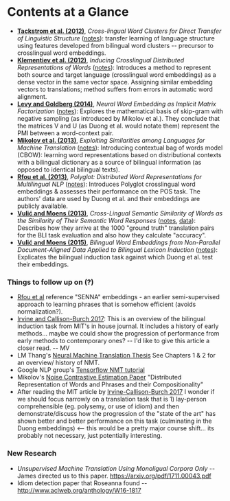 
# Contents at a Glance
* [**Tackstrom et al. (2012)**](http://aclweb.org/anthology/N12-1052), *Cross-lingual Word Clusters for Direct Transfer of Linguistic Structure* ([notes](./Tackstrom-et-al-2012.md)): transfer learning of language structure using features developed from bilingual word clusters -- precursor to crosslingual word embeddings.
* [**Klementiev et al. (2012)**](http://www.aclweb.org/anthology/C12-1089), *Inducing Crosslingual Distributed Representations of Words* ([notes](./Klementiev-et-al-2012.md)): Introduces a method to represent both source and target language (crosslingual word embeddings) as a dense vector in the same vector space. Assigning similar embedding vectors to translations; method suffers from errors in automatic word alignment.
* [**Levy and Goldberg (2014)**](https://papers.nips.cc/paper/5477-neural-word-embedding-as-implicit-matrix-factorization), *Neural Word Embedding as Implicit Matrix Factorization* ([notes](./Levy-Goldberg-2014.md)): Explores the mathematical basis of skip-gram with negative sampling (as introduced by Mikolov et al.). They conclude that the matrices V and U (as Duong et al. would notate them) represent the PMI between a word-context pair.
* [**Mikolov et al. (2013)**](https://arxiv.org/pdf/1309.4168.pdf), *Exploiting Similarities among Languages for Machine Translation* ([notes](./Mikolov-2012.md)): Introducing contextual bag of words model (CBOW): learning word representations based on distributional contexts with a bilingual dictionary as a source of bilingual information (as opposed to identical bilingual texts).
* [**Rfou et al. (2013)**](http://www.aclweb.org/anthology/W13-3520), *Polyglot: Distributed Word Representations for Multilingual NLP* ([notes](./Rfou-et-al-2013.md)): Introduces Polyglot crosslingual word embeddings & assesses their performance on the POS task. The authors' data are used by Duong et al. and their embeddings are publicly available.
* [**Vulić and Moens (2013)**](http://www.aclweb.org/anthology/P15-2118), *Cross-Lingual Semantic Similarity of Words as the Similarity of Their Semantic Word Responses* ([notes](./Vulic-Moens-2013.md), [data](https://github.com/r-hopper/W266-Fall-2017-Final-Project/tree/master/BaselineModels/data)): Describes how they arrive at the 1000 "ground truth" translation pairs for the BLI task evaluation and also how they calculate "accuracy". 
* [**Vulić and Moens (2015)**](http://www.aclweb.org/anthology/P15-2118), *Bilingual Word Embeddings from Non-Parallel Document-Aligned Data Applied to Bilingual Lexicon Induction* ([notes](./Vulic-Moens-2015.md)): Explicates the bilingual induction task against which Duong et al. test their embeddings.


### Things to follow up on (?)
* [Rfou et al](./Rfou-et-al-2013.md) reference "SENNA" embeddings - an earlier semi-supervised approach to learning phrases that is somehow efficient (avoids normalization?).
* [Irvine and Callison-Burch 2017](http://www.mitpressjournals.org/doi/full/10.1162/COLI_a_00284): This is an overview of the bilingual induction task from MIT's in house journal. It includes a history of early methods... maybe we could show the progression of performance from early methods to contemporary ones? -- I'd like to give this article a closer read. -- MV
* LM Thang's [Neural Machine Translation Thesis](https://github.com/lmthang/thesis/blob/master/thesis.pdf) See Chapters 1 & 2 for an overview/ history of NMT.
* Google NLP group's [Tensorflow NMT tutorial](https://research.googleblog.com/2017/07/building-your-own-neural-machine.html)
* Mikolov's [Noise Contrastive Estimation Paper](http://papers.nips.cc/paper/5021-distributed-representations-of-words-and-phrases-and-their-compositionality.pdf) "Distributed Representation of Words and Phrases and their Compositionality"
* After reading the MIT article by [Irvine-Callison-Burch 2017](./Irvine-Callison-Burch-2017.md) I wonder if we should focus narrowly on a translation task that is 1) lay-person comprehensible (eg. polysemy, or use of idiom) and then demonstrate/discuss how the progression of the "state of the art" has shown better and better performance on this task (culminating in the Duong embeddings) <-- this would be a pretty major course shift... its probably not necessary, just potentially interesting.

###  New Research
* *Unsupervised Machine Translation
Using Monoligual Corpora Only* -- James directed us to this paper.  https://arxiv.org/pdf/1711.00043.pdf
* Idiom detection paper that Roseanna found -- http://www.aclweb.org/anthology/W16-1817

